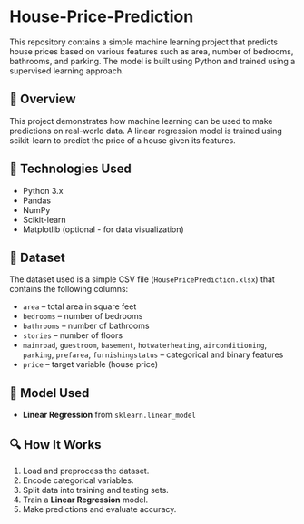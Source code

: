 # House-Price-Prediction

This repository contains a simple machine learning project that predicts house prices based on various features such as area, number of bedrooms, bathrooms, and parking. The model is built using Python and trained using a supervised learning approach.

## 📌 Overview

This project demonstrates how machine learning can be used to make predictions on real-world data. A linear regression model is trained using scikit-learn to predict the price of a house given its features.

## 🔧 Technologies Used

- Python 3.x
- Pandas
- NumPy
- Scikit-learn
- Matplotlib (optional - for data visualization)

## 📁 Dataset

The dataset used is a simple CSV file (`HousePricePrediction.xlsx`) that contains the following columns:

- `area` – total area in square feet
- `bedrooms` – number of bedrooms
- `bathrooms` – number of bathrooms
- `stories` – number of floors
- `mainroad`, `guestroom`, `basement`, `hotwaterheating`, `airconditioning`, `parking`, `prefarea`, `furnishingstatus` – categorical and binary features
- `price` – target variable (house price)

## 🧠 Model Used

- **Linear Regression** from `sklearn.linear_model`

## 🔍 How It Works

1. Load and preprocess the dataset.
2. Encode categorical variables.
3. Split data into training and testing sets.
4. Train a **Linear Regression** model.
5. Make predictions and evaluate accuracy.



